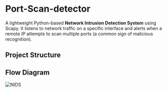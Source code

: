 # Port-Scan-detector
A lightweight Python-based **Network Intrusion Detection System** using Scapy. It listens to network traffic on a specific interface and alerts when a remote IP attempts to scan multiple ports (a common sign of malicious recognition).

## Project Structure

## Flow Diagram
![NIDS](https://github.com/user-attachments/assets/2538472c-5200-40c3-9559-f584942ec8b2)
